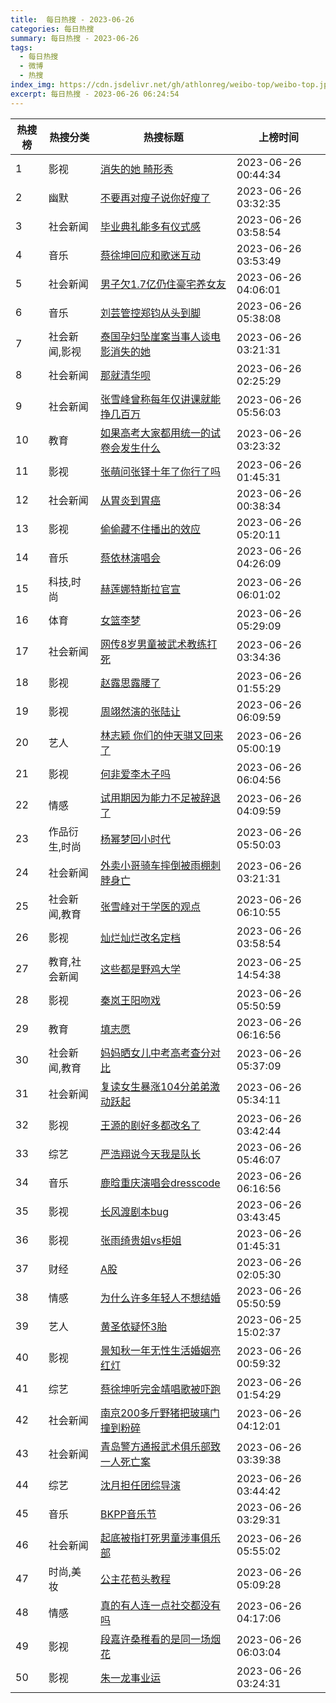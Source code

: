 ```yaml
---
title:  每日热搜 - 2023-06-26
categories: 每日热搜
summary: 每日热搜 - 2023-06-26
tags:
  - 每日热搜
  - 微博
  - 热搜
index_img: https://cdn.jsdelivr.net/gh/athlonreg/weibo-top/weibo-top.jpeg
excerpt: 每日热搜 - 2023-06-26 06:24:54
---
```


| 热搜榜 | 热搜分类 | 热搜标题 | 上榜时间 |
| --- | --- | --- | --- |
| 1 | 影视 | [消失的她 畸形秀](https://s.weibo.com/weibo%3Fq%3D%2523%E6%B6%88%E5%A4%B1%E7%9A%84%E5%A5%B9%20%E7%95%B8%E5%BD%A2%E7%A7%80%2523) | 2023-06-26 00:44:34 | 
| 2 | 幽默 | [不要再对瘦子说你好瘦了](https://s.weibo.com/weibo%3Fq%3D%2523%E4%B8%8D%E8%A6%81%E5%86%8D%E5%AF%B9%E7%98%A6%E5%AD%90%E8%AF%B4%E4%BD%A0%E5%A5%BD%E7%98%A6%E4%BA%86%2523) | 2023-06-26 03:32:35 | 
| 3 | 社会新闻 | [毕业典礼能多有仪式感](https://s.weibo.com/weibo%3Fq%3D%2523%E6%AF%95%E4%B8%9A%E5%85%B8%E7%A4%BC%E8%83%BD%E5%A4%9A%E6%9C%89%E4%BB%AA%E5%BC%8F%E6%84%9F%2523) | 2023-06-26 03:58:54 | 
| 4 | 音乐 | [蔡徐坤回应和歌迷互动](https://s.weibo.com/weibo%3Fq%3D%2523%E8%94%A1%E5%BE%90%E5%9D%A4%E5%9B%9E%E5%BA%94%E5%92%8C%E6%AD%8C%E8%BF%B7%E4%BA%92%E5%8A%A8%2523) | 2023-06-26 03:53:49 | 
| 5 | 社会新闻 | [男子欠1.7亿仍住豪宅养女友](https://s.weibo.com/weibo%3Fq%3D%2523%E7%94%B7%E5%AD%90%E6%AC%A01.7%E4%BA%BF%E4%BB%8D%E4%BD%8F%E8%B1%AA%E5%AE%85%E5%85%BB%E5%A5%B3%E5%8F%8B%2523) | 2023-06-26 04:06:01 | 
| 6 | 音乐 | [刘芸管控郑钧从头到脚](https://s.weibo.com/weibo%3Fq%3D%2523%E5%88%98%E8%8A%B8%E7%AE%A1%E6%8E%A7%E9%83%91%E9%92%A7%E4%BB%8E%E5%A4%B4%E5%88%B0%E8%84%9A%2523) | 2023-06-26 05:38:08 | 
| 7 | 社会新闻,影视 | [泰国孕妇坠崖案当事人谈电影消失的她](https://s.weibo.com/weibo%3Fq%3D%2523%E6%B3%B0%E5%9B%BD%E5%AD%95%E5%A6%87%E5%9D%A0%E5%B4%96%E6%A1%88%E5%BD%93%E4%BA%8B%E4%BA%BA%E8%B0%88%E7%94%B5%E5%BD%B1%E6%B6%88%E5%A4%B1%E7%9A%84%E5%A5%B9%2523) | 2023-06-26 03:21:31 | 
| 8 | 社会新闻 | [那就清华呗](https://s.weibo.com/weibo%3Fq%3D%2523%E9%82%A3%E5%B0%B1%E6%B8%85%E5%8D%8E%E5%91%97%2523) | 2023-06-26 02:25:29 | 
| 9 | 社会新闻 | [张雪峰曾称每年仅讲课就能挣几百万](https://s.weibo.com/weibo%3Fq%3D%2523%E5%BC%A0%E9%9B%AA%E5%B3%B0%E6%9B%BE%E7%A7%B0%E6%AF%8F%E5%B9%B4%E4%BB%85%E8%AE%B2%E8%AF%BE%E5%B0%B1%E8%83%BD%E6%8C%A3%E5%87%A0%E7%99%BE%E4%B8%87%2523) | 2023-06-26 05:56:03 | 
| 10 | 教育 | [如果高考大家都用统一的试卷会发生什么](https://s.weibo.com/weibo%3Fq%3D%2523%E5%A6%82%E6%9E%9C%E9%AB%98%E8%80%83%E5%A4%A7%E5%AE%B6%E9%83%BD%E7%94%A8%E7%BB%9F%E4%B8%80%E7%9A%84%E8%AF%95%E5%8D%B7%E4%BC%9A%E5%8F%91%E7%94%9F%E4%BB%80%E4%B9%88%2523) | 2023-06-26 03:23:32 | 
| 11 | 影视 | [张萌问张铎十年了你行了吗](https://s.weibo.com/weibo%3Fq%3D%2523%E5%BC%A0%E8%90%8C%E9%97%AE%E5%BC%A0%E9%93%8E%E5%8D%81%E5%B9%B4%E4%BA%86%E4%BD%A0%E8%A1%8C%E4%BA%86%E5%90%97%2523) | 2023-06-26 01:45:31 | 
| 12 | 社会新闻 | [从胃炎到胃癌](https://s.weibo.com/weibo%3Fq%3D%2523%E4%BB%8E%E8%83%83%E7%82%8E%E5%88%B0%E8%83%83%E7%99%8C%2523) | 2023-06-26 00:38:34 | 
| 13 | 影视 | [偷偷藏不住播出的效应](https://s.weibo.com/weibo%3Fq%3D%2523%E5%81%B7%E5%81%B7%E8%97%8F%E4%B8%8D%E4%BD%8F%E6%92%AD%E5%87%BA%E7%9A%84%E6%95%88%E5%BA%94%2523) | 2023-06-26 05:20:11 | 
| 14 | 音乐 | [蔡依林演唱会](https://s.weibo.com/weibo%3Fq%3D%2523%E8%94%A1%E4%BE%9D%E6%9E%97%E6%BC%94%E5%94%B1%E4%BC%9A%2523) | 2023-06-26 04:26:09 | 
| 15 | 科技,时尚 | [赫莲娜特斯拉官宣](https://s.weibo.com/weibo%3Fq%3D%2523%E8%B5%AB%E8%8E%B2%E5%A8%9C%E7%89%B9%E6%96%AF%E6%8B%89%E5%AE%98%E5%AE%A3%2523) | 2023-06-26 06:01:02 | 
| 16 | 体育 | [女篮李梦](https://s.weibo.com/weibo%3Fq%3D%2523%E5%A5%B3%E7%AF%AE%E6%9D%8E%E6%A2%A6%2523) | 2023-06-26 05:29:09 | 
| 17 | 社会新闻 | [网传8岁男童被武术教练打死](https://s.weibo.com/weibo%3Fq%3D%2523%E7%BD%91%E4%BC%A08%E5%B2%81%E7%94%B7%E7%AB%A5%E8%A2%AB%E6%AD%A6%E6%9C%AF%E6%95%99%E7%BB%83%E6%89%93%E6%AD%BB%2523) | 2023-06-26 03:34:36 | 
| 18 | 影视 | [赵露思露腰了](https://s.weibo.com/weibo%3Fq%3D%2523%E8%B5%B5%E9%9C%B2%E6%80%9D%E9%9C%B2%E8%85%B0%E4%BA%86%2523) | 2023-06-26 01:55:29 | 
| 19 | 影视 | [周翊然演的张陆让](https://s.weibo.com/weibo%3Fq%3D%2523%E5%91%A8%E7%BF%8A%E7%84%B6%E6%BC%94%E7%9A%84%E5%BC%A0%E9%99%86%E8%AE%A9%2523) | 2023-06-26 06:09:59 | 
| 20 | 艺人 | [林志颖 你们的仲天骐又回来了](https://s.weibo.com/weibo%3Fq%3D%2523%E6%9E%97%E5%BF%97%E9%A2%96%20%E4%BD%A0%E4%BB%AC%E7%9A%84%E4%BB%B2%E5%A4%A9%E9%AA%90%E5%8F%88%E5%9B%9E%E6%9D%A5%E4%BA%86%2523) | 2023-06-26 05:00:19 | 
| 21 | 影视 | [何非爱李木子吗](https://s.weibo.com/weibo%3Fq%3D%2523%E4%BD%95%E9%9D%9E%E7%88%B1%E6%9D%8E%E6%9C%A8%E5%AD%90%E5%90%97%2523) | 2023-06-26 06:04:56 | 
| 22 | 情感 | [试用期因为能力不足被辞退了](https://s.weibo.com/weibo%3Fq%3D%2523%E8%AF%95%E7%94%A8%E6%9C%9F%E5%9B%A0%E4%B8%BA%E8%83%BD%E5%8A%9B%E4%B8%8D%E8%B6%B3%E8%A2%AB%E8%BE%9E%E9%80%80%E4%BA%86%2523) | 2023-06-26 04:09:59 | 
| 23 | 作品衍生,时尚 | [杨幂梦回小时代](https://s.weibo.com/weibo%3Fq%3D%2523%E6%9D%A8%E5%B9%82%E6%A2%A6%E5%9B%9E%E5%B0%8F%E6%97%B6%E4%BB%A3%2523) | 2023-06-26 05:50:03 | 
| 24 | 社会新闻 | [外卖小哥骑车摔倒被雨棚刺脖身亡](https://s.weibo.com/weibo%3Fq%3D%2523%E5%A4%96%E5%8D%96%E5%B0%8F%E5%93%A5%E9%AA%91%E8%BD%A6%E6%91%94%E5%80%92%E8%A2%AB%E9%9B%A8%E6%A3%9A%E5%88%BA%E8%84%96%E8%BA%AB%E4%BA%A1%2523) | 2023-06-26 03:21:31 | 
| 25 | 社会新闻,教育 | [张雪峰对于学医的观点](https://s.weibo.com/weibo%3Fq%3D%2523%E5%BC%A0%E9%9B%AA%E5%B3%B0%E5%AF%B9%E4%BA%8E%E5%AD%A6%E5%8C%BB%E7%9A%84%E8%A7%82%E7%82%B9%2523) | 2023-06-26 06:10:55 | 
| 26 | 影视 | [灿烂灿烂改名定档](https://s.weibo.com/weibo%3Fq%3D%2523%E7%81%BF%E7%83%82%E7%81%BF%E7%83%82%E6%94%B9%E5%90%8D%E5%AE%9A%E6%A1%A3%2523) | 2023-06-26 03:58:54 | 
| 27 | 教育,社会新闻 | [这些都是野鸡大学](https://s.weibo.com/weibo%3Fq%3D%2523%E8%BF%99%E4%BA%9B%E9%83%BD%E6%98%AF%E9%87%8E%E9%B8%A1%E5%A4%A7%E5%AD%A6%2523) | 2023-06-25 14:54:38 | 
| 28 | 影视 | [秦岚王阳吻戏](https://s.weibo.com/weibo%3Fq%3D%2523%E7%A7%A6%E5%B2%9A%E7%8E%8B%E9%98%B3%E5%90%BB%E6%88%8F%2523) | 2023-06-26 05:50:59 | 
| 29 | 教育 | [填志愿](https://s.weibo.com/weibo%3Fq%3D%2523%E5%A1%AB%E5%BF%97%E6%84%BF%2523) | 2023-06-26 06:16:56 | 
| 30 | 社会新闻,教育 | [妈妈晒女儿中考高考查分对比](https://s.weibo.com/weibo%3Fq%3D%2523%E5%A6%88%E5%A6%88%E6%99%92%E5%A5%B3%E5%84%BF%E4%B8%AD%E8%80%83%E9%AB%98%E8%80%83%E6%9F%A5%E5%88%86%E5%AF%B9%E6%AF%94%2523) | 2023-06-26 05:37:09 | 
| 31 | 社会新闻 | [复读女生暴涨104分弟弟激动跃起](https://s.weibo.com/weibo%3Fq%3D%2523%E5%A4%8D%E8%AF%BB%E5%A5%B3%E7%94%9F%E6%9A%B4%E6%B6%A8104%E5%88%86%E5%BC%9F%E5%BC%9F%E6%BF%80%E5%8A%A8%E8%B7%83%E8%B5%B7%2523) | 2023-06-26 05:34:11 | 
| 32 | 影视 | [王源的剧好多都改名了](https://s.weibo.com/weibo%3Fq%3D%2523%E7%8E%8B%E6%BA%90%E7%9A%84%E5%89%A7%E5%A5%BD%E5%A4%9A%E9%83%BD%E6%94%B9%E5%90%8D%E4%BA%86%2523) | 2023-06-26 03:42:44 | 
| 33 | 综艺 | [严浩翔说今天我是队长](https://s.weibo.com/weibo%3Fq%3D%2523%E4%B8%A5%E6%B5%A9%E7%BF%94%E8%AF%B4%E4%BB%8A%E5%A4%A9%E6%88%91%E6%98%AF%E9%98%9F%E9%95%BF%2523) | 2023-06-26 05:46:07 | 
| 34 | 音乐 | [鹿晗重庆演唱会dresscode](https://s.weibo.com/weibo%3Fq%3D%2523%E9%B9%BF%E6%99%97%E9%87%8D%E5%BA%86%E6%BC%94%E5%94%B1%E4%BC%9Adresscode%2523) | 2023-06-26 06:16:56 | 
| 35 | 影视 | [长风渡剧本bug](https://s.weibo.com/weibo%3Fq%3D%2523%E9%95%BF%E9%A3%8E%E6%B8%A1%E5%89%A7%E6%9C%ACbug%2523) | 2023-06-26 03:43:45 | 
| 36 | 影视 | [张雨绮贵姐vs柜姐](https://s.weibo.com/weibo%3Fq%3D%2523%E5%BC%A0%E9%9B%A8%E7%BB%AE%E8%B4%B5%E5%A7%90vs%E6%9F%9C%E5%A7%90%2523) | 2023-06-26 01:45:31 | 
| 37 | 财经 | [A股](https://s.weibo.com/weibo%3Fq%3D%2523A%E8%82%A1%2523) | 2023-06-26 02:05:30 | 
| 38 | 情感 | [为什么许多年轻人不想结婚](https://s.weibo.com/weibo%3Fq%3D%2523%E4%B8%BA%E4%BB%80%E4%B9%88%E8%AE%B8%E5%A4%9A%E5%B9%B4%E8%BD%BB%E4%BA%BA%E4%B8%8D%E6%83%B3%E7%BB%93%E5%A9%9A%2523) | 2023-06-26 05:50:59 | 
| 39 | 艺人 | [黄圣依疑怀3胎](https://s.weibo.com/weibo%3Fq%3D%2523%E9%BB%84%E5%9C%A3%E4%BE%9D%E7%96%91%E6%80%803%E8%83%8E%2523) | 2023-06-25 15:02:37 | 
| 40 | 影视 | [景知秋一年无性生活婚姻亮红灯](https://s.weibo.com/weibo%3Fq%3D%2523%E6%99%AF%E7%9F%A5%E7%A7%8B%E4%B8%80%E5%B9%B4%E6%97%A0%E6%80%A7%E7%94%9F%E6%B4%BB%E5%A9%9A%E5%A7%BB%E4%BA%AE%E7%BA%A2%E7%81%AF%2523) | 2023-06-26 00:59:32 | 
| 41 | 综艺 | [蔡徐坤听完金靖唱歌被吓跑](https://s.weibo.com/weibo%3Fq%3D%2523%E8%94%A1%E5%BE%90%E5%9D%A4%E5%90%AC%E5%AE%8C%E9%87%91%E9%9D%96%E5%94%B1%E6%AD%8C%E8%A2%AB%E5%90%93%E8%B7%91%2523) | 2023-06-26 01:54:29 | 
| 42 | 社会新闻 | [南京200多斤野猪把玻璃门撞到粉碎](https://s.weibo.com/weibo%3Fq%3D%2523%E5%8D%97%E4%BA%AC200%E5%A4%9A%E6%96%A4%E9%87%8E%E7%8C%AA%E6%8A%8A%E7%8E%BB%E7%92%83%E9%97%A8%E6%92%9E%E5%88%B0%E7%B2%89%E7%A2%8E%2523) | 2023-06-26 04:12:01 | 
| 43 | 社会新闻 | [青岛警方通报武术俱乐部致一人死亡案](https://s.weibo.com/weibo%3Fq%3D%2523%E9%9D%92%E5%B2%9B%E8%AD%A6%E6%96%B9%E9%80%9A%E6%8A%A5%E6%AD%A6%E6%9C%AF%E4%BF%B1%E4%B9%90%E9%83%A8%E8%87%B4%E4%B8%80%E4%BA%BA%E6%AD%BB%E4%BA%A1%E6%A1%88%2523) | 2023-06-26 03:39:38 | 
| 44 | 综艺 | [沈月担任团综导演](https://s.weibo.com/weibo%3Fq%3D%2523%E6%B2%88%E6%9C%88%E6%8B%85%E4%BB%BB%E5%9B%A2%E7%BB%BC%E5%AF%BC%E6%BC%94%2523) | 2023-06-26 03:44:42 | 
| 45 | 音乐 | [BKPP音乐节](https://s.weibo.com/weibo%3Fq%3D%2523BKPP%E9%9F%B3%E4%B9%90%E8%8A%82%2523) | 2023-06-26 03:29:31 | 
| 46 | 社会新闻 | [起底被指打死男童涉事俱乐部](https://s.weibo.com/weibo%3Fq%3D%2523%E8%B5%B7%E5%BA%95%E8%A2%AB%E6%8C%87%E6%89%93%E6%AD%BB%E7%94%B7%E7%AB%A5%E6%B6%89%E4%BA%8B%E4%BF%B1%E4%B9%90%E9%83%A8%2523) | 2023-06-26 05:55:02 | 
| 47 | 时尚,美妆 | [公主花苞头教程](https://s.weibo.com/weibo%3Fq%3D%2523%E5%85%AC%E4%B8%BB%E8%8A%B1%E8%8B%9E%E5%A4%B4%E6%95%99%E7%A8%8B%2523) | 2023-06-26 05:09:28 | 
| 48 | 情感 | [真的有人连一点社交都没有吗](https://s.weibo.com/weibo%3Fq%3D%2523%E7%9C%9F%E7%9A%84%E6%9C%89%E4%BA%BA%E8%BF%9E%E4%B8%80%E7%82%B9%E7%A4%BE%E4%BA%A4%E9%83%BD%E6%B2%A1%E6%9C%89%E5%90%97%2523) | 2023-06-26 04:17:06 | 
| 49 | 影视 | [段嘉许桑稚看的是同一场烟花](https://s.weibo.com/weibo%3Fq%3D%2523%E6%AE%B5%E5%98%89%E8%AE%B8%E6%A1%91%E7%A8%9A%E7%9C%8B%E7%9A%84%E6%98%AF%E5%90%8C%E4%B8%80%E5%9C%BA%E7%83%9F%E8%8A%B1%2523) | 2023-06-26 06:03:04 | 
| 50 | 影视 | [朱一龙事业运](https://s.weibo.com/weibo%3Fq%3D%2523%E6%9C%B1%E4%B8%80%E9%BE%99%E4%BA%8B%E4%B8%9A%E8%BF%90%2523) | 2023-06-26 03:24:31 | 
